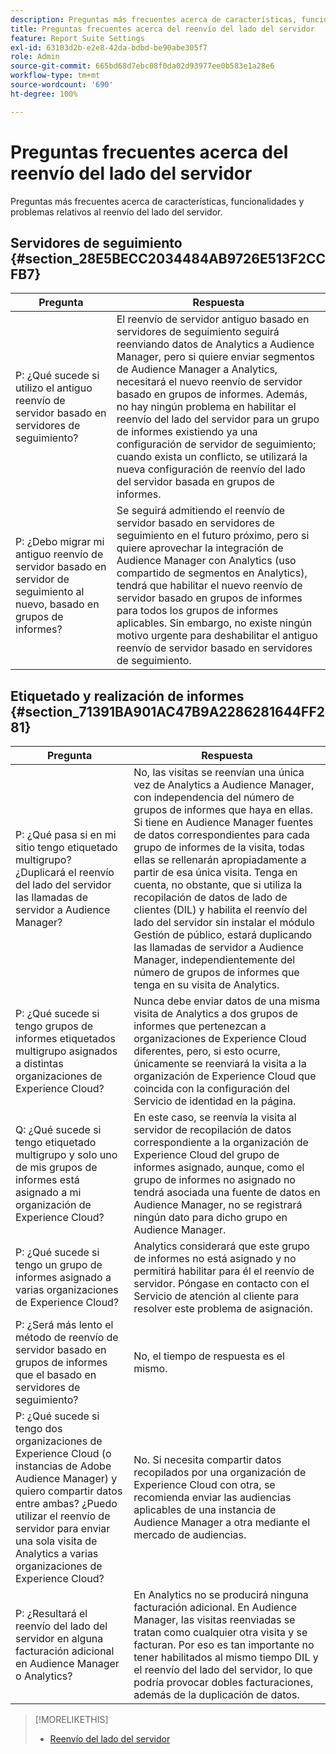 ```yaml
---
description: Preguntas más frecuentes acerca de características, funcionalidades y problemas relativos al reenvío del lado del servidor.
title: Preguntas frecuentes acerca del reenvío del lado del servidor
feature: Report Suite Settings
exl-id: 63103d2b-e2e8-42da-bdbd-be90abe305f7
role: Admin
source-git-commit: 665bd68d7ebc08f0da02d93977ee0b583e1a28e6
workflow-type: tm+mt
source-wordcount: '690'
ht-degree: 100%

---
```


# Preguntas frecuentes acerca del reenvío del lado del servidor

Preguntas más frecuentes acerca de características, funcionalidades y problemas relativos al reenvío del lado del servidor.

## Servidores de seguimiento {#section_28E5BECC2034484AB9726E513F2CCFB7}

| Pregunta | Respuesta |
|--- |--- |
| P: ¿Qué sucede si utilizo el antiguo reenvío de servidor basado en servidores de seguimiento? | El reenvío de servidor antiguo basado en servidores de seguimiento seguirá reenviando datos de Analytics a Audience Manager, pero si quiere enviar segmentos de Audience Manager a Analytics, necesitará el nuevo reenvío de servidor basado en grupos de informes. Además, no hay ningún problema en habilitar el reenvío del lado del servidor para un grupo de informes existiendo ya una configuración de servidor de seguimiento; cuando exista un conflicto, se utilizará la nueva configuración de reenvío del lado del servidor basada en grupos de informes. |
| P: ¿Debo migrar mi antiguo reenvío de servidor basado en servidor de seguimiento al nuevo, basado en grupos de informes? | Se seguirá admitiendo el reenvío de servidor basado en servidores de seguimiento en el futuro próximo, pero si quiere aprovechar la integración de Audience Manager con Analytics (uso compartido de segmentos en Analytics), tendrá que habilitar el nuevo reenvío de servidor basado en grupos de informes para todos los grupos de informes aplicables. Sin embargo, no existe ningún motivo urgente para deshabilitar el antiguo reenvío de servidor basado en servidores de seguimiento. |

## Etiquetado y realización de informes {#section_71391BA901AC47B9A2286281644FF281}

| Pregunta | Respuesta |
|--- |--- |
| P: ¿Qué pasa si en mi sitio tengo etiquetado multigrupo? ¿Duplicará el reenvío del lado del servidor las llamadas de servidor a Audience Manager? | No, las visitas se reenvían una única vez de Analytics a Audience Manager, con independencia del número de grupos de informes que haya en ellas. Si tiene en Audience Manager fuentes de datos correspondientes para cada grupo de informes de la visita, todas ellas se rellenarán apropiadamente a partir de esa única visita.  Tenga en cuenta, no obstante, que si utiliza la recopilación de datos de lado de clientes (DIL) y habilita el reenvío del lado del servidor sin instalar el módulo Gestión de público, estará duplicando las llamadas de servidor a Audience Manager, independientemente del número de grupos de informes que tenga en su visita de Analytics. |
| P: ¿Qué sucede si tengo grupos de informes etiquetados multigrupo asignados a distintas organizaciones de Experience Cloud? | Nunca debe enviar datos de una misma visita de Analytics a dos grupos de informes que pertenezcan a organizaciones de Experience Cloud diferentes, pero, si esto ocurre, únicamente se reenviará la visita a la organización de Experience Cloud que coincida con la configuración del Servicio de identidad en la página. |
| Q: ¿Qué sucede si tengo etiquetado multigrupo y solo uno de mis grupos de informes está asignado a mi organización de Experience Cloud? | En este caso, se reenvía la visita al servidor de recopilación de datos correspondiente a la organización de Experience Cloud del grupo de informes asignado, aunque, como el grupo de informes no asignado no tendrá asociada una fuente de datos en Audience Manager, no se registrará ningún dato para dicho grupo en Audience Manager. |
| P: ¿Qué sucede si tengo un grupo de informes asignado a varias organizaciones de Experience Cloud? | Analytics considerará que este grupo de informes no está asignado y no permitirá habilitar para él el reenvío de servidor. Póngase en contacto con el Servicio de atención al cliente para resolver este problema de asignación. |
| P: ¿Será más lento el método de reenvío de servidor basado en grupos de informes que el basado en servidores de seguimiento? | No, el tiempo de respuesta es el mismo. |
| P: ¿Qué sucede si tengo dos organizaciones de Experience Cloud (o instancias de Adobe Audience Manager) y quiero compartir datos entre ambas? ¿Puedo utilizar el reenvío de servidor para enviar una sola visita de Analytics a varias organizaciones de Experience Cloud? | No. Si necesita compartir datos recopilados por una organización de Experience Cloud con otra, se recomienda enviar las audiencias aplicables de una instancia de Audience Manager a otra mediante el mercado de audiencias. |
| P: ¿Resultará el reenvío del lado del servidor en alguna facturación adicional en Audience Manager o Analytics? | En Analytics no se producirá ninguna facturación adicional. En Audience Manager, las visitas reenviadas se tratan como cualquier otra visita y se facturan.  Por eso es tan importante no tener habilitados al mismo tiempo DIL y el reenvío del lado del servidor, lo que podría provocar dobles facturaciones, además de la duplicación de datos. |

>[!MORELIKETHIS]
>
>* [Reenvío del lado del servidor](/help/admin/admin/c-manage-report-suites/c-edit-report-suites/general/c-server-side-forwarding/ssf.md)

